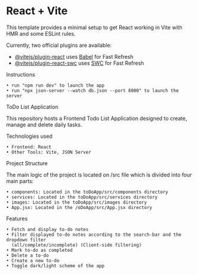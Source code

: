 # React + Vite

This template provides a minimal setup to get React working in Vite with HMR and some ESLint rules.

Currently, two official plugins are available:

- [@vitejs/plugin-react](https://github.com/vitejs/vite-plugin-react/blob/main/packages/plugin-react/README.md) uses [Babel](https://babeljs.io/) for Fast Refresh
- [@vitejs/plugin-react-swc](https://github.com/vitejs/vite-plugin-react-swc) uses [SWC](https://swc.rs/) for Fast Refresh

Instructions

    • run "npm run dev" to launch the app
    • run "npx json-server --watch db.json --port 8000" to launch the server

ToDo List Application

This repository hosts a Frontend Todo List Application designed to create, manage and delete daily tasks.

Technologies used

    • Frontend: React
    • Other Tools: Vite, JSON Server

Project Structure

The main logic of the project is located on /src file which is divided into four main parts:

    • components: Located in the toDoApp/src/components directory
    • services: Located in the toDoApp/src/services directory
    • images: Located in the toDoApp/src/images directory
    • App.jsx: Located in the /oDoApp/src/App.jsx directory

Features

    • Fetch and display to-do notes
    • Filter displayed to-do notes according to the search-bar and the dropdown filter
      (all/complete/incomplete) (Client-side filtering)
    • Mark to-do as completed
    • Delete a to-do
    • Create a new to-do
    • Toggle dark/light scheme of the app
